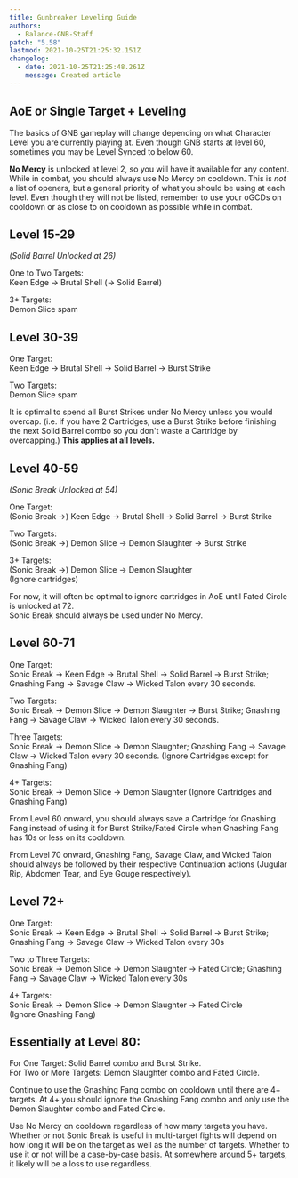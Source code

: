 ```yaml
---
title: Gunbreaker Leveling Guide
authors:
  - Balance-GNB-Staff
patch: "5.58"
lastmod: 2021-10-25T21:25:32.151Z
changelog:
  - date: 2021-10-25T21:25:48.261Z
    message: Created article
---
```

## AoE or Single Target + Leveling

The basics of GNB gameplay will change depending on what Character Level you are currently playing at. Even though GNB starts at level 60, sometimes you may be Level Synced to below 60. 

**No Mercy** is unlocked at level 2, so you will have it available for any content. While in combat, you should always use No Mercy on cooldown. This is *not* a list of openers, but a general priority of what you should be using at each level. Even though they will not be listed, remember to use your oGCDs on cooldown or as close to on cooldown as possible while in combat. 

## Level 15-29

*(Solid Barrel Unlocked at 26)*

One to Two Targets:\
Keen Edge -> Brutal Shell (-> Solid Barrel) 

3+ Targets:\
Demon Slice spam

## Level 30-39

One Target:\
Keen Edge -> Brutal Shell -> Solid Barrel -> Burst Strike

Two Targets:\
Demon Slice spam

It is optimal to spend all Burst Strikes under No Mercy unless you would overcap. (i.e. if you have 2 Cartridges, use a Burst Strike before finishing the next Solid Barrel combo so you don't waste a Cartridge by overcapping.) **This applies at all levels.**

## Level 40-59

*(Sonic Break Unlocked at 54)*

One Target:\
(Sonic Break ->) Keen Edge -> Brutal Shell -> Solid Barrel -> Burst Strike

Two Targets:\
(Sonic Break ->) Demon Slice -> Demon Slaughter -> Burst Strike

3+ Targets:\
(Sonic Break ->) Demon Slice -> Demon Slaughter\
(Ignore cartridges)

For now, it will often be optimal to ignore cartridges in AoE until Fated Circle is unlocked at 72.\
Sonic Break should always be used under No Mercy. 

## Level 60-71

One Target:\
Sonic Break -> Keen Edge -> Brutal Shell -> Solid Barrel -> Burst Strike;
Gnashing Fang -> Savage Claw -> Wicked Talon every 30 seconds. 

Two Targets:\
Sonic Break -> Demon Slice -> Demon Slaughter -> Burst Strike; 
Gnashing Fang -> Savage Claw -> Wicked Talon every 30 seconds. 

Three Targets:\
Sonic Break -> Demon Slice -> Demon Slaughter; 
Gnashing Fang -> Savage Claw -> Wicked Talon every 30 seconds.
(Ignore Cartridges except for Gnashing Fang)

4+ Targets:\
Sonic Break -> Demon Slice -> Demon Slaughter 
(Ignore Cartridges and Gnashing Fang)

From Level 60 onward, you should always save a Cartridge for Gnashing Fang instead of using it for Burst Strike/Fated Circle when Gnashing Fang has 10s or less on its cooldown.

From Level 70 onward, Gnashing Fang, Savage Claw, and Wicked Talon should always be followed by their respective Continuation actions (Jugular Rip, Abdomen Tear, and Eye Gouge respectively).

## Level 72+

One Target:\
Sonic Break -> Keen Edge -> Brutal Shell -> Solid Barrel -> Burst Strike; 
Gnashing Fang -> Savage Claw -> Wicked Talon every 30s

Two to Three Targets:\
Sonic Break -> Demon Slice -> Demon Slaughter -> Fated Circle;
Gnashing Fang -> Savage Claw -> Wicked Talon every 30s

4+ Targets:\
Sonic Break -> Demon Slice -> Demon Slaughter -> Fated Circle\
(Ignore Gnashing Fang)

## Essentially at Level 80:

For One Target: Solid Barrel combo and Burst Strike.\
For Two or More Targets: Demon Slaughter combo and Fated Circle.

Continue to use the Gnashing Fang combo on cooldown until there are 4+ targets. At 4+ you should ignore the Gnashing Fang combo and only use the Demon Slaughter combo and Fated Circle. 

Use No Mercy on cooldown regardless of how many targets you have. Whether or not Sonic Break is useful in multi-target fights will depend on how long it will be on the target as well as the number of targets. Whether to use it or not will be a case-by-case basis. At somewhere around 5+ targets, it likely will be a loss to use regardless.